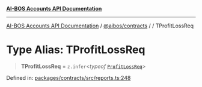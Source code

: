 [**AI-BOS Accounts API Documentation**](../../../README.md)

***

[AI-BOS Accounts API Documentation](../../../README.md) / [@aibos/contracts](../README.md) / [](../README.md) / TProfitLossReq

# Type Alias: TProfitLossReq

> **TProfitLossReq** = `z.infer`\<*typeof* [`ProfitLossReq`](../variables/ProfitLossReq.md)\>

Defined in: [packages/contracts/src/reports.ts:248](https://github.com/pohlai88/accounts/blob/48103fb36d28b2b9bfb33472b6de2f719773cde9/packages/contracts/src/reports.ts#L248)
